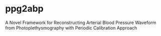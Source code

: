 # ppg2abp
A Novel Framework for Reconstructing Arterial Blood Pressure Waveform from Photoplethysmography with Periodic Calibration Approach 
